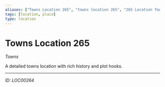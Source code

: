 ```yaml
---
aliases: ["Towns Location 265", "towns location 265", "265 Location Towns"]
tags: [location, place]
type: location
---
```


# Towns Location 265

*Towns*

A detailed towns location with rich history and plot hooks.

---
*ID: LOC00264*